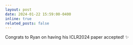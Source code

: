 ```yaml
---
layout: post
date: 2024-01-22 15:59:00-0400
inline: true
related_posts: false
---
```


Congrats to Ryan on having his ICLR2024 paper accepted! :sparkles: 
